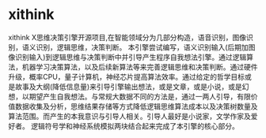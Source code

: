 # xithink
xithink X思维决策引擎开源项目,在智能领域分为几部分构造，语音识别，图像识别，语义识别，逻辑思维，决策判断。 本引擎尝试编写，语义识别输入(后期加图像识别输入)到逻辑思维与决策判断中并引导产生程序自我想法引擎。通过逻辑算法，机器学习决策算法，以及后续新算法等来完善逻辑思维和决策判断。通过硬件升级，概率CPU，量子计算机，神经芯片提高算法效率。通过给定的哲学目标或是故事及大纲(降低信息量)来引导引擎输出想法，或是文章，或是小说，或是幻想，以期望产生自我想法。与常规大数据不同的方法是，通过一两人引导，有限价值数据收集及分析，思维结果存储等方式降低逻辑思维算法成本以及决策树数量及算法范围。而产生的本我意识与引导人相关。引导人最好是小说家，文学作家及爱好者。
逻辑符号学和神经系统模拟两块结合起来完成了本引擎的核心部分。
